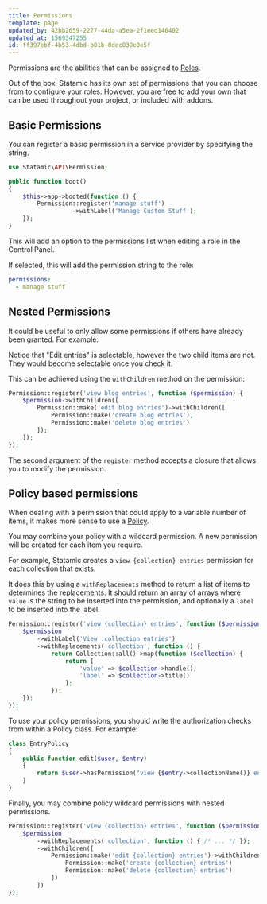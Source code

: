 ```yaml
---
title: Permissions
template: page
updated_by: 42bb2659-2277-44da-a5ea-2f1eed146402
updated_at: 1569347255
id: ff397ebf-4b53-4dbd-b81b-0dec839e0e5f
---
```

Permissions are the abilities that can be assigned to [Roles](/guide/authorization.html#roles). 

Out of the box, Statamic has its own set of permissions that you can choose from to configure your roles. However, you are free to add your own that can be used throughout your project, or included with addons.

## Basic Permissions

You can register a basic permission in a service provider by specifying the string.

``` php
use Statamic\API\Permission;

public function boot()
{
    $this->app->booted(function () {
        Permission::register('manage stuff')
                  ->withLabel('Manage Custom Stuff');
    });
}
```

This will add an option to the permissions list when editing a role in the Control Panel.

If selected, this will add the permission string to the role:

``` yaml
permissions:
  - manage stuff
```

## Nested Permissions

It could be useful to only allow some permissions if others have already been granted. For example:

Notice that "Edit entries" is selectable, however the two child items are not.
They would become selectable once you check it.

This can be achieved using the `withChildren` method on the permission:

``` php
Permission::register('view blog entries', function ($permission) {
    $permission->withChildren([
        Permission::make('edit blog entries')->withChildren([
            Permission::make('create blog entries'),
            Permission::make('delete blog entries')
        ]);
    ]);
});
```

The second argument of the `register` method accepts a closure that allows you to modify the permission.


## Policy based permissions

When dealing with a permission that could apply to a variable number of items, it makes more sense to use a [Policy](https://laravel.com/docs/5.7/authorization#creating-policies).

You may combine your policy with a wildcard permission. A new permission will be created for each item you require.

For example, Statamic creates a `view {collection} entries` permission for each collection that exists.

It does this by using a `withReplacements` method to return a list of items to determines the replacements. It should return an array of arrays where `value` is the string to be inserted into the permission, and optionally a `label` to be inserted into the label.

``` php
Permission::register('view {collection} entries', function ($permission) {
    $permission
        ->withLabel('View :collection entries')
        ->withReplacements('collection', function () {
            return Collection::all()->map(function ($collection) {
                return [
                    'value' => $collection->handle(),
                    'label' => $collection->title()
                ];
            });
    });
});
```

To use your policy permissions, you should write the authorization checks from within a Policy class. For example:

``` php
class EntryPolicy
{
    public function edit($user, $entry)
    {
        return $user->hasPermission("view {$entry->collectionName()} entries");
    }
}
```

Finally, you may combine policy wildcard permissions with nested permissions.

``` php
Permission::register('view {collection} entries', function ($permission) {
    $permission
        ->withReplacements('collection', function () { /* ... */ });
        ->withChildren([
            Permission::make('edit {collection} entries')->withChildren([
                Permission::make('create {collection} entries')
                Permission::make('delete {collection} entries')
            ])
        ])
});
```